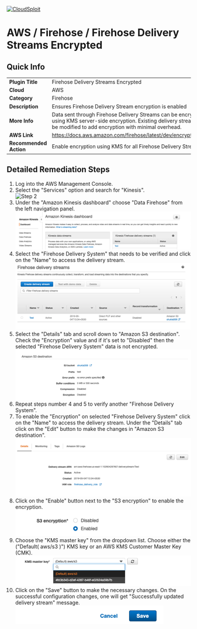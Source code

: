 [![CloudSploit](https://cloudsploit.com/img/logo-new-big-text-100.png "CloudSploit")](https://cloudsploit.com)

# AWS / Firehose / Firehose Delivery Streams Encrypted

## Quick Info

| | |
|-|-|
| **Plugin Title** | Firehose Delivery Streams Encrypted |
| **Cloud** | AWS |
| **Category** | Firehose |
| **Description** | Ensures Firehose Delivery Stream encryption is enabled |
| **More Info** | Data sent through Firehose Delivery Streams can be encrypted using KMS server-side encryption. Existing delivery streams can be modified to add encryption with minimal overhead. |
| **AWS Link** | https://docs.aws.amazon.com/firehose/latest/dev/encryption.html |
| **Recommended Action** | Enable encryption using KMS for all Firehose Delivery Streams. |

## Detailed Remediation Steps
1. Log into the AWS Management Console.
2. Select the "Services" option and search for "Kinesis". </br>![Step 2](/resources/aws/kinesis/kinesis-streams-encrypted/step.png "Step 2 - Kinesis")
3. Under the "Amazon Kinesis dashboard" choose "Data Firehose" from the left navigation panel. </br>![Step 3](/resources/aws/kinesis/kinesis-streams-encrypted/step3.png "Step 3 - Data Firehose")
4. Select the "Firehose Delivery System" that needs to be verified and click on the "Name" to access the delivery stream.</br>![Step 4](/resources/aws/kinesis/kinesis-streams-encrypted/step4.png "Step 4 - Name") 
5. Select the "Details" tab and scroll down to "Amazon S3 destination". Check the "Encryption" value and if it's set to "Disabled" then the selected "Firehose Delivery System" data is not encrypted. </br>![Step 5](/resources/aws/kinesis/kinesis-streams-encrypted/step5.png "Step 5 - Encryption") 
6. Repeat steps number 4 and 5 to verify another "Firehose Delivery System".</br>
7. To enable the "Encryption" on selected "Firehose Delivery System" click on the "Name" to access the delivery stream. Under the "Details" tab click on the "Edit" button to make the changes in "Amazon S3 destination". </br> ![Step 7](/resources/aws/kinesis/kinesis-streams-encrypted/step7.png "Step 7 - Edit")
8. Click on the "Enable" button next to the "S3 encryption" to enable the encryption. </br>![Step 8](/resources/aws/kinesis/kinesis-streams-encrypted/step8.png "Step 8 - Enable")
9. Choose the "KMS master key" from the dropdown list. Choose either the ("Default( aws/s3 )") KMS key or an AWS KMS Customer Master Key (CMK).</br>![Step 9](/resources/aws/kinesis/kinesis-streams-encrypted/step9.png "Step 9 - KMS Master Key")
10. Click on the "Save" button to make the necessary changes. On the successful configuration changes, one will get "Successfully updated delivery stream" message. </br> ![Step 10](/resources/aws/kinesis/kinesis-streams-encrypted/step10.png "Step 10 - Save")
